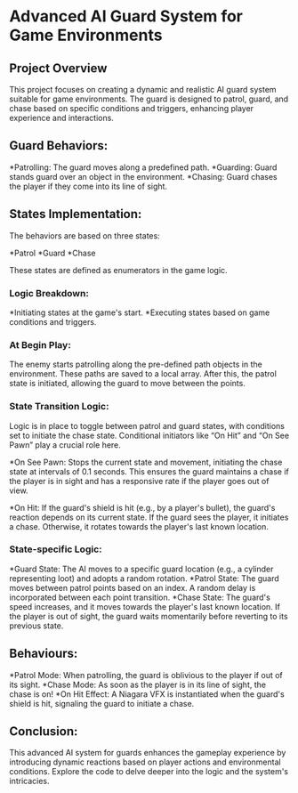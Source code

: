 # Advanced AI Guard System for Game Environments

## Project Overview
This project focuses on creating a dynamic and realistic AI guard system suitable for game environments. The guard is designed to patrol, guard, and chase based on specific conditions and triggers, enhancing player experience and interactions.

## Guard Behaviors:
*Patrolling: The guard moves along a predefined path.
*Guarding: Guard stands guard over an object in the environment.
*Chasing: Guard chases the player if they come into its line of sight.

## States Implementation:
The behaviors are based on three states:

*Patrol
*Guard
*Chase

These states are defined as enumerators in the game logic.

### Logic Breakdown:
*Initiating states at the game's start.
*Executing states based on game conditions and triggers.

### At Begin Play:
The enemy starts patrolling along the pre-defined path objects in the environment. These paths are saved to a local array. After this, the patrol state is initiated, allowing the guard to move between the points.

### State Transition Logic:
Logic is in place to toggle between patrol and guard states, with conditions set to initiate the chase state. Conditional initiators like “On Hit” and “On See Pawn” play a crucial role here.

*On See Pawn: Stops the current state and movement, initiating the chase state at intervals of 0.1 seconds. This ensures the guard maintains a chase if the player is in sight and has a responsive rate if the player goes out of view.

*On Hit: If the guard's shield is hit (e.g., by a player's bullet), the guard's reaction depends on its current state. If the guard sees the player, it initiates a chase. Otherwise, it rotates towards the player's last known location.

### State-specific Logic:
*Guard State: The AI moves to a specific guard location (e.g., a cylinder representing loot) and adopts a random rotation.
*Patrol State: The guard moves between patrol points based on an index. A random delay is incorporated between each point transition.
*Chase State: The guard's speed increases, and it moves towards the player's last known location. If the player is out of sight, the guard waits momentarily before reverting to its previous state.

## Behaviours:
*Patrol Mode: When patrolling, the guard is oblivious to the player if out of its sight.
*Chase Mode: As soon as the player is in its line of sight, the chase is on!
*On Hit Effect: A Niagara VFX is instantiated when the guard's shield is hit, signaling the guard to initiate a chase.

## Conclusion:
This advanced AI system for guards enhances the gameplay experience by introducing dynamic reactions based on player actions and environmental conditions. Explore the code to delve deeper into the logic and the system's intricacies.
